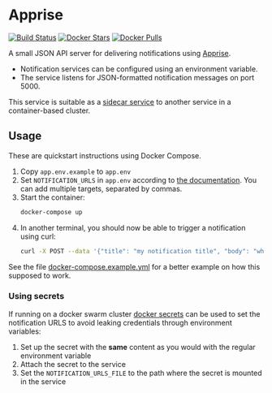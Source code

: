 # Apprise

  [![Build Status](https://ci.strahlungsfrei.de/api/badges/djmaze/apprise-microservice/status.svg)](https://ci.strahlungsfrei.de/djmaze/apprise-microservice)
  [![Docker Stars](https://img.shields.io/docker/stars/mazzolino/apprise-microservice.svg)](https://hub.docker.com/r/unixbird/apprise/) [![Docker Pulls](https://img.shields.io/docker/pulls/mazzolino/apprise-microservice.svg)](https://hub.docker.com/r/unixbird/apprise/)

A small JSON API server for delivering notifications using [Apprise](https://github.com/caronc/apprise).

* Notification services can be configured using an environment variable.
* The service listens for JSON-formatted notification messages on port 5000.

This service is suitable as a [sidecar service](https://docs.microsoft.com/en-us/azure/architecture/patterns/sidecar) to another service in a container-based cluster.


## Usage

These are quickstart instructions using Docker Compose.

1. Copy `app.env.example` to `app.env`
2. Set `NOTIFICATION_URLS` in `app.env` according to [the documentation](https://github.com/caronc/apprise/wiki). You can add multiple targets, separated by commas.
3. Start the container:
    ```bash
    docker-compose up
    ```
4. In another terminal, you should now be able to trigger a notification using curl:
    ```bash
    curl -X POST --data '{"title": "my notification title", "body": "what a great notification service!"}' localhost:5000
    ```

See the file [docker-compose.example.yml](docker-compose.example.yml) for a better example on how this supposed to work.

### Using secrets

If running on a docker swarm cluster [docker secrets](https://docs.docker.com/engine/swarm/secrets/) can be used to set the notification URLS to avoid leaking credentials through environment variables:

1. Set up the secret with the **same** content as you would with the regular environment variable
2. Attach the secret to the service
3. Set the `NOTIFICATION_URLS_FILE` to the path where the secret is mounted in the service
